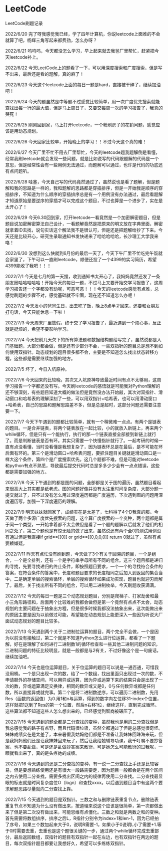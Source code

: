 # LeetCode
LeetCode刷题记录

2022/6/20
完了呀我感觉我已经，学了四年计算机，你说leetcode上面难的不会就算了吧，杨辉三角写起来都费劲，怎么办呀？

2022/6/21
呜呜呜，今天都没怎么学习，早上起来就去我爸厂里帮忙，赶紧把今天leetcode补上。

2022/6/22
今天LeetCode上的题看了一下，可以用深度搜索和广度搜索，但是写不出来，最后还是看的题解，真的麻了！

2022/6/23
今天这个leetcode上面的每日一题是hard，直接被干碎了，继续加油吧！

2022/6/24
今天的题虽然是中等题不过感觉比较简单，用一次广度优先搜索就能查找出每一行的最大值，但是马上周日了，又要交每周一次的学习报告了，我真的哭死！

2022/6/25
刚刚回到家，马上打开leetcode，一个粉刷房子的花销问题，感觉应该是用动态规划。

2022/6/26
今天回家比较早，开始晚上的学习！！不过今天这个真的难！

2022/6/27
今天厂里不忙不用去厂里帮忙，今天的leetcode题我题解倒是看懂，经常我刷leetcode就会发现一些问题，就是比如说写的代码跟题解的代码是一个意思，但是经常性会有一些用例无法通过，而题解可以通过，也许是代码的功底还有点问题叭。

2022/6/28
哇塞，今天自己写的代码竟然通过了，虽然说也是看了题解，但是题解和我的思路是一样的，我和题解的思路都是穿插排序，但是一开始我是顺序的穿插排序，不知道为什么顺序的穿插排序总是有一个用例没有办法通过，最后看题解才知道原始是要逆序的穿插才可以完成这个题目，不过也算是一个进步了，实在是太开心了！

2022/6/29
今天6.30回到家，打开leetcode一看竟然是一个加密解密题目，但是题目说加密解密算法自己设计，一看题解竟然是把原来的明文放在字典里面，解密就拿着ID去找，说句实话这个解法我不是很认可，但是还是把题解给抄了下来。今天还是比较开心，研究生录取通知书发快递来了哈哈哈哈哈，长沙理工大学我来咯！

2022/6/30
没想到这么快就到6月份的最后一天了，今天下午厂里不忙吃完午饭就会家里了，下午可以一直刷leetcode，顺便还投了一个4399的实习简历，希望4399能收了我吧！！！

2022/7/1
今天是七月的第一天捏，收到通知书太开心了，我妈妈竟然还发了一条朋友圈哈哈哈哈哈！开始今天的每日一题，不过马上又要开始交学习报告了，这周学习报告还一个字都没有动呢，可恶可恶！！！今天的leetcode感觉有点难，总感觉刷题的步骤不对，感觉基础就不牢固，现在还不知道怎么办呢！

2022/7/2
今天发小的爸爸生日，出去吃了饭，晚上8点半才回来，还要和女朋友打电话，今天只能休息一下啦！

2022/7/3
今天周末厂里放假，终于交了学习报告了，最近遇到一个烦心事，反正就是挺烦的，希望不要影响学习。

2022/7/4
今天把前几天欠下的所有算法题和数据结构题给写完了，虽然说都是入门基础题，大部分都会做，但是还有少部分不会，一些双指针的题目总是想不到如何使用双指针。动态规划的题目很多都不会，主要是不知道怎么找出状态转移方程，这些都是需要继续加强的地方。

2022/7/5
坏了，今日入坑原神。

2022/7/6
今天回来的比较晚，其次又入坑原神导致最近时间有点不太够用，这周学习报告一个字都还没有写。今天刷leetcode的感悟就是可能我对Python理解的还不够深刻，有些题目知道大概的做法但是竟然没办法开始敲，其次对双指针、滑动窗口和哈希表的理解深刻了一些，可以用双指针+哈希表，也可以用滑动窗口+哈希表，自己的思路和题解思路差不多，但是总是超时，这部分问题还需要注意要一下。

2022/7/7
今天下午遇到的题都比较简单，就有一个稍微难一点点。有两个是链表的题目。一是合并链表，将两个链表放在一起比较，小的就放入新链上，再来两个while循环，但是只有一个能执行，执行的那一个链表直接全部接到新链上就行了。而是判断链表是否有环。其实只需要一个快慢指针就行了。一起考研的时候一直有点没看懂，当时没看懂是我想复杂了，因为链表环总是在最后，是不可能在环后面有环的。第三个是滑动窗口+哈希表问题，要抓住题目关键就是滑动窗口是一样大这个条件，第四个是广度搜索优先。这几个题都不难，但是可能对leetcode和python有点不熟悉，导致最后提交代码时总是多多少少会有一点点错误，这些都是需要加强的地方。

2022/7/8
今天下午遇到的都是图的问题，全部都是关于图的遍历，虽然题目看起来很高大上其实都是纸老虎。图的问题好像并没有太注重时间复杂度，大部分题一提交就过了，只不过没有怎么用过深度遍历都是广度遍历，下次遇到图的问题用深度遍历写，加强一下深度遍历的理解。

2022/7/9
明天妹妹就回家了，成绩实在是太差了，七科得了4个D我真的服。今天做了两个多源广度优先搜索的问题，这个算广度搜索的一个变种，两个题都是属于同一个类型，一开始拿着都不太会做但是看了一个题的题解以后就发了他们的相同之处了，第二个题也是有惊无险的做了出来，虽然说还有两个全0的测试用例没有通过但是我直接if grid==[[0]] or grid==[[0,0,0,0]] return 0就过了，虽然有点耍赖嫌疑。

2022/7/11
昨天有点忙没有刷到题，今天做了3个有关于回溯的题目，一个是组合，一个是全排列，还有一个是字符串字母所有不同的组合。这三个题目都是递归的寻找，先要寻找递归的终止条件，即按照题目要求，一个一个的寻找符合条件的答案，在符合条件的答案中，长度和题目要求的长度相同之后加入到返回的集合当中，二是确定单层的搜索循环，单层的搜索循环如果成功实现，题目也就迎刃而解了。最后，关于找出所有不同的组合，可以用二进制枚举。今天刷题收获满满。

2022/7/12
今天的每日一题是三个动态规划题目，分别是爬梯子、打家劫舍和最小三角形路径和，后面两个比较难的我都会做但是第一个竟然有点点不太会，动态规划的主要问题在于抽象出方程，但是很多时候我都没法抽象出来，这次能做出来的原因主要是因为以前做过可能，希望能在动态规划上能更深入一些因为听说大厂面试动态规划的题目比较多。

2022/7/13
今天遇到两个关于二进制位运算的题目，两个完全不会做，一个是因为以前没有接触过，第二个就是不知道Python怎么进行位运算，都看了一下题解，好在是理解了如何进行二进制数1的循环检查和一些其他二进制问题的知识，二进制问题的特征比较明显，就是一般都是与2有关，不过好像这个是一句废话，继续加油吧。

2022/7/14
今天也是位运算题目，关于位运算的题目可以说是一通百通，可惜我没用桶。一个是只出现一次的数，给了一个数组，找出里面只出现过一次的数，不申请额外的存储空间，可以用异或运算，因为异或运算下来的结果只会是出现了一次的数，异或运算满足交换律，相同的数异或又是0，0与任何数异或都是任何数，所以直接异或就完事。第二个是将二进制数逆序，可以遍历二进制数，先用Res（函数的返回值）为0.用1和n与运算，得到的数字向左位移31-index个位置，这样就把1送到了Res的第一个位置，然后n右移1位，继续这样，直到完成循环。这些算法都不知道这些人怎么想出来的，已经感觉到智商被碾压了。

2022/7/15
今天遇到的题全都是二分查找的变种，虽然我也是用的二分查找但是我总感觉我的路子有点野，而且代码很垃圾，虽然全都通过了但是总感觉很奇怪。妹妹成绩实在是太差了，本来暑假我姑妈他们都是不准备让我妹妹回珠海来玩，但是我妈妈他们还是让我妹妹回来玩了，然后让我给她辅导功课，我千叮嘱不要抄答案，也不要乱做，可是还是乱做抄答案来敷衍，可是她怎么可能敷衍的过我呢，一眼就看出来了，真的是头疼她的成绩。

2022/7/16
今天遇到的还是二分查找的变种，有一说一二分查找上手还是比较容易，但是要想熟练使用还是有很大一段路需要走，因为题目一般都会是在两个区间之内去使用二分查找，需要多找出区间之内的规律再使用二分查找。二分查找最显眼的标志就是时间复杂度位O（logn）和查找xxxx。以后遇到题目当中有这两个要求解题思路尽量就向二分查找上靠。

2022/7/15
今天遇到的题目是双指针。三数之和与删除链表重复节点，删除链表重复节点不知道为什么没有做出来，按道理来说这个应该是很简单，第一次都做出来了但是第二次没有做出来，可能思维有点僵化。三数之和就是两数之和的变种。首先需要将数组排序，排序之后L，R指针分别令为index+1和len-1，因为已经拍了序号，如果三个数加起来大于0，说明R需要-1，如果小于0说明L小了需要+1.等于0时需要去重，去重也是这个题很关键的一步，通过两个while循环完成去重部分，最后返回数组，双指针的题目有双指针一起在左边，也有双指针在两边的题目，每次双指针题目都要让我想好久，希望可以多练练双指针。
